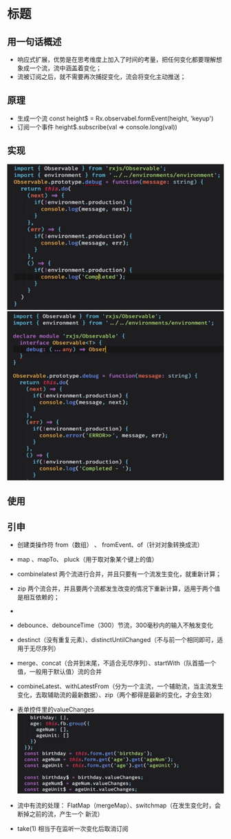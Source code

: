 # 标题

## 用一句话概述
- 响应式扩展，优势是在思考维度上加入了时间的考量，把任何变化都要理解想象成一个流，流中涵盖着变化；
- 流被订阅之后，就不需要再次捕捉变化，流会将变化主动推送；
## 原理
- 生成一个流
const height$ = Rx.observabel.formEvent(height, 'keyup')
- 订阅一个事件
height$.subscribe(val => console.long(val))
## 实现
![avatar](./img/20190807202748.png)  
![avatar](./img/20190807202930.png)  
## 使用

## 引申
- 创建类操作符  from（数组） 、 fromEvent、of（针对对象转换成流）

- map 、mapTo、 pluck（用于取对象某个键上的值）
- combinelatest 两个流进行合并，并且只要有一个流发生变化，就重新计算；
- zip 两个流合并，并且要两个流都发生改变的情况下重新计算，适用于两个值是相互依赖的；
- 
- debounce、debounceTime（300）节流，300毫秒内的输入不触发变化
- destinct（没有重复元素）、distinctUntilChanged（不与前一个相同即可，适用于无尽序列）
- merge、concat（合并到末尾，不适合无尽序列）、startWith（队首插一个值，一般用于默认值）流的合并
- combineLatest、withLatestFrom（分为一个主流，一个辅助流，当主流发生变化，去取辅助流的最新数据）、zip（两个都得是最新的变化，才会生效）

- 表单控件里的valueChanges
![avatar](./img/20190807213807.png)  
- 流中有流的处理： FlatMap（mergeMap）、switchmap（在发生变化时，会断掉之前的流，产生一个  新流）
- take(1) 相当于在监听一次变化后取消订阅